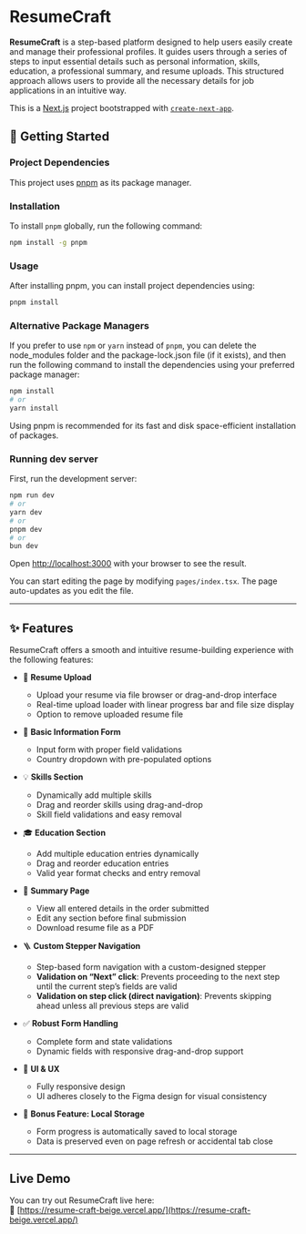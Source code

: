 # ResumeCraft

**ResumeCraft** is a step-based platform designed to help users easily create and manage their professional profiles. It guides users through a series of steps to input essential details such as personal information, skills, education, a professional summary, and resume uploads. This structured approach allows users to provide all the necessary details for job applications in an intuitive way.

This is a [Next.js](https://nextjs.org) project bootstrapped with [`create-next-app`](https://nextjs.org/docs/pages/api-reference/create-next-app).

## 🚀 Getting Started

### Project Dependencies

This project uses [pnpm](https://pnpm.js.org/) as its package manager.

### Installation

To install `pnpm` globally, run the following command:

```bash
npm install -g pnpm
```

### Usage

After installing pnpm, you can install project dependencies using:

```bash
pnpm install
```

### Alternative Package Managers

If you prefer to use `npm` or `yarn` instead of `pnpm`, you can delete the node_modules folder and the package-lock.json file (if it exists), and then run the following command to install the dependencies using your preferred package manager:

```bash
npm install
# or
yarn install
```

Using pnpm is recommended for its fast and disk space-efficient installation of packages.

### Running dev server

First, run the development server:

```bash
npm run dev
# or
yarn dev
# or
pnpm dev
# or
bun dev
```

Open [http://localhost:3000](http://localhost:3000) with your browser to see the result.

You can start editing the page by modifying `pages/index.tsx`. The page auto-updates as you edit the file.

---

## ✨ Features

ResumeCraft offers a smooth and intuitive resume-building experience with the following features:

- 📄 **Resume Upload**

  - Upload your resume via file browser or drag-and-drop interface
  - Real-time upload loader with linear progress bar and file size display
  - Option to remove uploaded resume file

- 🧾 **Basic Information Form**

  - Input form with proper field validations
  - Country dropdown with pre-populated options

- 💡 **Skills Section**

  - Dynamically add multiple skills
  - Drag and reorder skills using drag-and-drop
  - Skill field validations and easy removal

- 🎓 **Education Section**

  - Add multiple education entries dynamically
  - Drag and reorder education entries
  - Valid year format checks and entry removal

- 🧩 **Summary Page**

  - View all entered details in the order submitted
  - Edit any section before final submission
  - Download resume file as a PDF

- 🪜 **Custom Stepper Navigation**

  - Step-based form navigation with a custom-designed stepper
  - **Validation on “Next” click**: Prevents proceeding to the next step until the current step’s fields are valid
  - **Validation on step click (direct navigation)**: Prevents skipping ahead unless all previous steps are valid

- ✅ **Robust Form Handling**

  - Complete form and state validations
  - Dynamic fields with responsive drag-and-drop support

- 📱 **UI & UX**

  - Fully responsive design
  - UI adheres closely to the Figma design for visual consistency

- 💾 **Bonus Feature: Local Storage**
  - Form progress is automatically saved to local storage
  - Data is preserved even on page refresh or accidental tab close

---

## Live Demo

You can try out ResumeCraft live here:  
🔗 [https://resume-craft-beige.vercel.app/](https://resume-craft-beige.vercel.app/)
